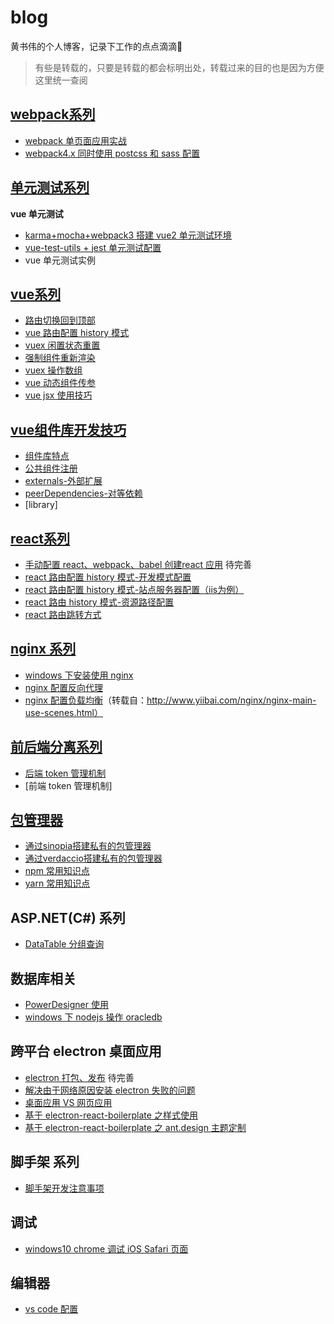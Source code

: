 # blog
黄书伟的个人博客，记录下工作的点点滴滴🐾

> 有些是转载的，只要是转载的都会标明出处，转载过来的目的也是因为方便这里统一查阅

## [webpack系列](https://github.com/huangshuwei/blog/labels/webpack)

- [webpack 单页面应用实战](https://github.com/huangshuwei/blog/issues/1) 
- [webpack4.x 同时使用 postcss 和 sass 配置](https://github.com/huangshuwei/blog/issues/17)



## [单元测试系列](https://github.com/huangshuwei/blog/labels/%E5%8D%95%E5%85%83%E6%B5%8B%E8%AF%95)

**vue 单元测试**
- [karma+mocha+webpack3 搭建 vue2 单元测试环境](https://github.com/huangshuwei/blog/issues/2)
- [vue-test-utils + jest 单元测试配置](https://github.com/huangshuwei/blog/issues/23)
- vue 单元测试实例


## [vue系列](https://github.com/huangshuwei/blog/labels/vue)

- [路由切换回到顶部](https://github.com/huangshuwei/blog/issues/6)
- [vue 路由配置 history 模式](https://github.com/huangshuwei/blog/issues/7)
- [vuex 闲置状态重置](https://github.com/huangshuwei/blog/issues/11)
- [强制组件重新渲染](https://github.com/huangshuwei/blog/issues/19)
- [vuex 操作数组](https://github.com/huangshuwei/blog/issues/20)
- [vue 动态组件传参](https://github.com/huangshuwei/blog/issues/28)
- [vue jsx 使用技巧](https://github.com/huangshuwei/blog/issues/45)

## [vue组件库开发技巧](https://github.com/huangshuwei/blog/labels/vue-library)
- [组件库特点](https://github.com/huangshuwei/blog/issues/49)
- [公共组件注册](https://github.com/huangshuwei/blog/issues/48)
- [externals-外部扩展](https://github.com/huangshuwei/blog/issues/46)
- [peerDependencies-对等依赖](https://github.com/huangshuwei/blog/issues/47)
- [library]

## [react系列](https://github.com/huangshuwei/blog/labels/react)

- [手动配置 react、webpack、babel 创建react 应用](https://github.com/huangshuwei/blog/issues/29) 待完善
- [react 路由配置 history 模式-开发模式配置](https://github.com/huangshuwei/blog/issues/30) 
- [react 路由配置 history 模式-站点服务器配置（iis为例）](https://github.com/huangshuwei/blog/issues/32)
- [react 路由 history 模式-资源路径配置](https://github.com/huangshuwei/blog/issues/35)
- [react 路由跳转方式](https://github.com/huangshuwei/blog/issues/31)


## [nginx 系列](https://github.com/huangshuwei/blog/labels/nginx)

- [windows 下安装使用 nginx](https://github.com/huangshuwei/blog/issues/8)
- [nginx 配置反向代理](https://github.com/huangshuwei/blog/issues/9)
- [nginx 配置负载均衡](https://github.com/huangshuwei/blog/issues/10)（转载自：http://www.yiibai.com/nginx/nginx-main-use-scenes.html）

## [前后端分离系列](https://github.com/huangshuwei/blog/labels/%E5%89%8D%E5%90%8E%E7%AB%AF%E5%88%86%E7%A6%BB%E6%96%B9%E6%A1%88)
- [后端 token 管理机制](https://github.com/huangshuwei/blog/issues/12)
- [前端 token 管理机制]

## [包管理器](https://github.com/huangshuwei/blog/labels/%E5%8C%85%E7%AE%A1%E7%90%86%E5%99%A8)
- [通过sinopia搭建私有的包管理器](https://github.com/huangshuwei/blog/issues/14) 
- [通过verdaccio搭建私有的包管理器](https://github.com/huangshuwei/blog/issues/15)
- [npm 常用知识点](https://github.com/huangshuwei/blog/issues/22)
- [yarn 常用知识点](https://github.com/huangshuwei/blog/issues/33)

## ASP.NET(C#) 系列
- [DataTable 分组查询](https://github.com/huangshuwei/blog/issues/18) 

## 数据库相关
- [PowerDesigner 使用](https://github.com/huangshuwei/blog/issues/25) 
- [windows 下 nodejs 操作 oracledb](https://github.com/huangshuwei/blog/issues/26)

## 跨平台 electron 桌面应用
- [electron 打包、发布](https://github.com/huangshuwei/blog/issues/27) 待完善
- [解决由于网络原因安装 electron 失败的问题](https://github.com/huangshuwei/blog/issues/36)
- [桌面应用 VS 网页应用](https://github.com/huangshuwei/blog/issues/38)
- [基于 electron-react-boilerplate 之样式使用](https://github.com/huangshuwei/blog/issues/39)
- [基于 electron-react-boilerplate 之 ant.design 主题定制](https://github.com/huangshuwei/blog/issues/41)

## 脚手架 系列
- [脚手架开发注意事项](https://github.com/huangshuwei/blog/issues/42)

## 调试
- [windows10 chrome 调试 iOS Safari 页面](https://github.com/huangshuwei/blog/issues/43)

## 编辑器
- [vs code 配置](https://github.com/huangshuwei/blog/issues/40)



